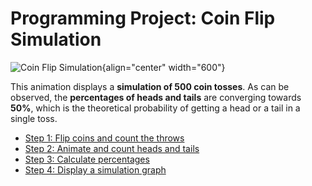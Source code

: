 # Programming Project: Coin Flip Simulation

![Coin Flip Simulation](img/CoinFlipSimulation500.gif){align="center" width="600"}

This animation displays a **simulation of 500 coin tosses**. As can be observed, the **percentages of heads and tails** are converging towards **50%**, which is the theoretical probability of getting a head or a tail in a single toss.


- [Step 1: Flip coins and count the throws](vars_mainloop.md)
- [Step 2: Animate and count heads and tails](checkflip.md)
- [Step 3: Calculate percentages](calculations.md)
- [Step 4: Display a simulation graph](graph.md)

